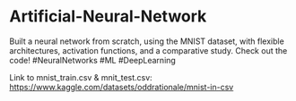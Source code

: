 # Artificial-Neural-Network
Built a neural network from scratch, using the MNIST dataset, with flexible architectures, activation functions, and a comparative study. Check out the code! #NeuralNetworks #ML #DeepLearning

Link to mnist_train.csv & mnit_test.csv:
https://www.kaggle.com/datasets/oddrationale/mnist-in-csv
